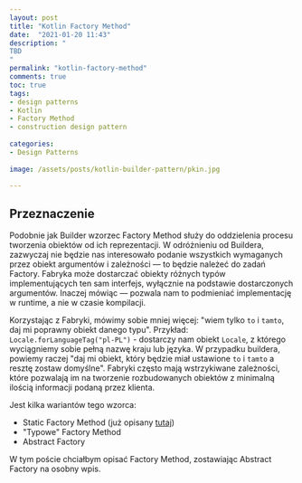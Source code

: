 ```yaml
---
layout: post
title: "Kotlin Factory Method"
date:  "2021-01-20 11:43"
description: "
TBD
"
permalink: "kotlin-factory-method"
comments: true
toc: true
tags:
- design patterns
- Kotlin
- Factory Method
- construction design pattern
  
categories:
- Design Patterns
      
image: /assets/posts/kotlin-builder-pattern/pkin.jpg

---
```


## Przeznaczenie

Podobnie jak Builder wzorzec Factory Method służy do oddzielenia procesu tworzenia obiektów od ich reprezentacji. W odróżnieniu od Buildera, zazwyczaj nie będzie nas interesowało podanie wszystkich wymaganych przez obiekt argumentów i zależności — to będzie należeć do zadań Factory. Fabryka może dostarczać obiekty różnych typów implementujących ten sam interfejs, wyłącznie na podstawie dostarczonych argumentów. Inaczej mówiąc — pozwala nam to podmieniać implementację w runtime, a nie w czasie kompilacji.

Korzystając z Fabryki, mówimy sobie mniej więcej: "wiem tylko `to` i `tamto`, daj mi poprawny obiekt danego typu". Przykład: `Locale.forLanguageTag("pl-PL")` - dostarczy nam obiekt `Locale`, z którego wyciągniemy sobie pełną nazwę kraju lub języka. W przypadku buildera, powiemy raczej  "daj mi obiekt, który będzie miał ustawione `to` i `tamto` a resztę zostaw domyślne". Fabryki często mają wstrzykiwane zależności, które pozwalają im na tworzenie rozbudowanych obiektów z minimalną ilością informacji podaną przez klienta.

Jest kilka wariantów tego wzorca:
- Static Factory Method (już opisany [tutaj](#))
- "Typowe" Factory Method
- Abstract Factory

W tym poście chciałbym opisać Factory Method, zostawiając Abstract Factory na osobny wpis.
